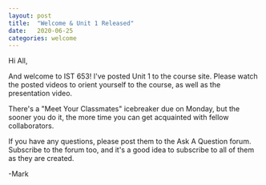 ```yaml
---
layout: post
title:  "Welcome & Unit 1 Released"
date:   2020-06-25
categories: welcome
---
```

Hi All,

And welcome to IST 653!  I've posted Unit 1 to the course site. Please watch the posted videos to orient yourself to the course, as well as the presentation video.

There's a "Meet Your Classmates" icebreaker due on Monday, but the sooner you do it, the more time you can get acquainted with fellow collaborators.

If you have any questions, please post them to the Ask A Question forum. Subscribe to the forum too, and it's a good idea to subscribe to all of them as they are created.

-Mark